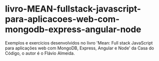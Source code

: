 # livro-MEAN-fullstack-javascript-para-aplicacoes-web-com-mongodb-express-angular-node
 Exemplos e exercícios desenvolvidos no livro 'Mean: Full stack JavaScript para aplicações web com MongoDB, Express, Angular e Node' da Casa do Código, o autor é o  Flávio Almeida.
